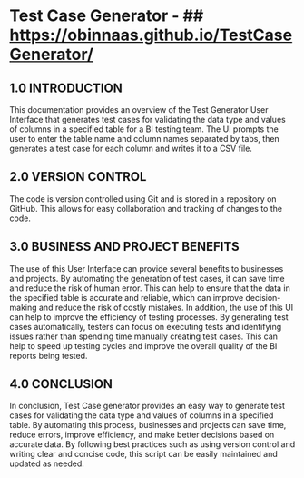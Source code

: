 # Test Case Generator - ## https://obinnaas.github.io/TestCaseGenerator/
## 1.0 INTRODUCTION
This documentation provides an overview of the Test Generator User Interface that generates test cases for validating the data type and values of columns in a specified table for a BI testing team. The UI prompts the user to enter the table name and column names separated by tabs, then generates a test case for each column and writes it to a CSV file. 

## 2.0 VERSION CONTROL
The code is version controlled using Git and is stored in a repository on GitHub. This allows for easy collaboration and tracking of changes to the code.

## 3.0 BUSINESS AND PROJECT BENEFITS
The use of this User Interface can provide several benefits to businesses and projects. By automating the generation of test cases, it can save time and reduce the risk of human error. This can help to ensure that the data in the specified table is accurate and reliable, which can improve decision-making and reduce the risk of costly mistakes.
In addition, the use of this UI can help to improve the efficiency of testing processes. By generating test cases automatically, testers can focus on executing tests and identifying issues rather than spending time manually creating test cases. This can help to speed up testing cycles and improve the overall quality of the BI reports being tested.

## 4.0 CONCLUSION
In conclusion, Test Case generator provides an easy way to generate test cases for validating the data type and values of columns in a specified table. By automating this process, businesses and projects can save time, reduce errors, improve efficiency, and make better decisions based on accurate data. By following best practices such as using version control and writing clear and concise code, this script can be easily maintained and updated as needed.


